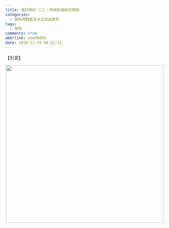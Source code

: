 ```yaml
---
title: 揭开面纱（二）：传统的烟囱式架构
categories:
  - 架构师野蛮生长之初出茅庐
tags:
  - 架构
comments: true
abbrlink: ede96656
date: 2018-11-29 08:21:11
---
```

【引言】
<div align=center><img src="/img/public/000028.jpg" width="500"/></div>
<!-- more -->

# 